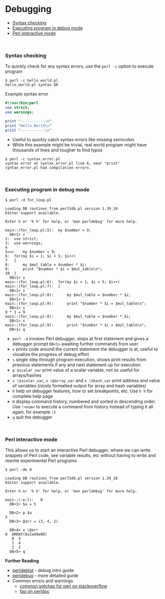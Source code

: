 # <a name="debugging"></a>Debugging

* [Syntax checking](#syntax-checking)
* [Executing program in debug mode](#executing-program-in-debug-mode)
* [Perl interactive mode](#perl-interactive-mode)


<br>

### <a name="syntax-checking"></a>Syntax checking

To quickly check for any syntax errors, use the `perl -c` option to execute program

```
$ perl -c hello_world.pl 
hello_world.pl syntax OK
```

Example syntax error

```perl
#!/usr/bin/perl
use strict;
use warnings;

print "-----------\n"
print "Hello World\n"
print "-----------\n"
```

* Useful to quickly catch syntax errors like missing semicolon
* While this example might be trivial, real world program might have thousands of lines and tougher to find typos

```
$ perl -c syntax_error.pl 
syntax error at syntax_error.pl line 6, near "print"
syntax_error.pl had compilation errors.
```

<br>

### <a name="executing-program-in-debug-mode"></a>Executing program in debug mode

```
$ perl -d for_loop.pl

Loading DB routines from perl5db.pl version 1.39_10
Editor support available.

Enter h or 'h h' for help, or 'man perldebug' for more help.

main::(for_loop.pl:5):	my $number = 9;
  DB<1> v
2:	use strict;
3:	use warnings;
4 	
5==>	my $number = 9;
6:	for(my $i = 1; $i < 5; $i++)
7 	{
8:	    my $mul_table = $number * $i;
9:	    print "$number * $i = $mul_table\n";
10 	}
  DB<1> s
main::(for_loop.pl:6):	for(my $i = 1; $i < 5; $i++)
main::(for_loop.pl:7):	{
  DB<1> s
main::(for_loop.pl:8):	    my $mul_table = $number * $i;
  DB<1> s
main::(for_loop.pl:9):	    print "$number * $i = $mul_table\n";
  DB<1> s
9 * 1 = 9
main::(for_loop.pl:8):	    my $mul_table = $number * $i;
  DB<1> s
main::(for_loop.pl:9):	    print "$number * $i = $mul_table\n";
  DB<1> q
```

* `perl -d` invokes Perl debugger, stops at first statement and gives a debugger prompt `DB<1>` awaiting further commands from user
* `v` prints code around the current statement the debugger is at, useful to visualize the progress of debug effort
* `s` single step through program execution, shows print results from previous statements if any and next statement up for execution
* `p $scalar_var` print value of a scalar variable, not so useful for arrays/hashes
* `x \$scalar_var`, `x \@array_var` and `x \%hash_var` print address and value of variables (nicely formatted output for array and hash variables)
* `h` help on debugger features, how to set breakpoints, etc. Use `h h` for complete help page
* `H` display command history, numbered and sorted in descending order. Use `!<num>` to execute a command from history instead of typing it all again, for example `!2`
* `q` quit the debugger

<br>

### <a name="perl-interactive-mode"></a>Perl interactive mode

This allows us to start an interactive Perl debugger, where we can write snippets of Perl code, see variable results, etc without having to write and rewrite experimental Perl programs

```
$ perl -de 0

Loading DB routines from perl5db.pl version 1.39_10
Editor support available.

Enter h or 'h h' for help, or 'man perldebug' for more help.

main::(-e:1):	0
  DB<1> $a = 5

  DB<2> p $a
5
  DB<3> @arr = (3, 4, 2)

  DB<4> x \@arr
0  ARRAY(0x2a49e00)
   0  3
   1  4
   2  2
  DB<5> q
```

**Further Reading**

* [perldebtut](http://perldoc.perl.org/perldebtut.html) - debug intro guide
* [perldebug](http://perldoc.perl.org/perldebug.html) - more detailed guide
* Common errors and warnings
    * [common gotchas for perl on stackoverflow](https://stackoverflow.com/questions/166653/common-gotchas-for-perl)
    * [faq on perldoc](http://perldoc.perl.org/index-faq.html)


